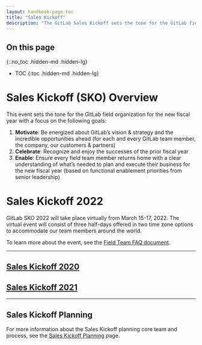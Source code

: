 ```yaml
---
layout: handbook-page-toc
title: "Sales Kickoff"
description: "The GitLab Sales Kickoff sets the tone for the GitLab field organization for the new fiscal year"
---
```


## On this page
{:.no_toc .hidden-md .hidden-lg}

- TOC
{:toc .hidden-md .hidden-lg}

# Sales Kickoff (SKO) Overview
This event sets the tone for the GitLab field organization for the new fiscal year with a focus on the following goals:
1.  **Motivate**: Be energized about GitLab’s vision & strategy and the incredible opportunities ahead (for each and every GitLab team member, the company, our customers & partners)
1.  **Celebrate**: Recognize and enjoy the successes of the prior fiscal year
1.  **Enable**: Ensure every field team member returns home with a clear understanding of what’s needed to plan and execute their business for the new fiscal year (based on functional enablement priorities from senior leadership) 

# Sales Kickoff 2022
GitLab SKO 2022 will take place virtually from March 15-17, 2022. The virtual event will consist of three half-days offered in two time zone options to accommodate our team members around the world. 

To learn more about the event, see the [Field Team FAQ document](https://docs.google.com/document/d/1OTRQjtWs-8sAnZG_ITQwNn0B2bZ6ed6sqhDEWKlimqE/edit#). 

----

## [Sales Kickoff 2020](/handbook/sales/training/SKO/2020)

## [Sales Kickoff 2021](/handbook/sales/training/SKO/2021)

----

## Sales Kickoff Planning 

For more information about the Sales Kickoff planning core team and process, see the [Sales Kickoff Planning](https://about.gitlab.com/handbook/sales/training/SKO/SKO-planning/) page.
